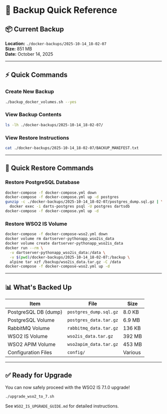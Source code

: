 # 🚀 Backup Quick Reference

## 📦 Current Backup

**Location:** `./docker-backups/2025-10-14_18-02-07`  
**Size:** 851 MB  
**Date:** October 14, 2025

---

## ⚡ Quick Commands

### Create New Backup

```bash
./backup_docker_volumes.sh --yes
```

### View Backup Contents

```bash
ls -lh ./docker-backups/2025-10-14_18-02-07/
```

### View Restore Instructions

```bash
cat ./docker-backups/2025-10-14_18-02-07/BACKUP_MANIFEST.txt
```

---

## 🔄 Quick Restore Commands

### Restore PostgreSQL Database

```bash
docker-compose -f docker-compose.yml down
docker-compose -f docker-compose.yml up -d postgres
gunzip -c ./docker-backups/2025-10-14_18-02-07/postgres_dump.sql.gz | \
  docker exec -i darts-postgres psql -U postgres dartsdb
docker-compose -f docker-compose.yml up -d
```

### Restore WSO2 IS Volume

```bash
docker-compose -f docker-compose-wso2.yml down
docker volume rm dartserver-pythonapp_wso2is_data
docker volume create dartserver-pythonapp_wso2is_data
docker run --rm \
  -v dartserver-pythonapp_wso2is_data:/data \
  -v $(pwd)/docker-backups/2025-10-14_18-02-07:/backup \
  alpine tar xzf /backup/wso2is_data.tar.gz -C /data
docker-compose -f docker-compose-wso2.yml up -d
```

---

## 📊 What's Backed Up

| Item                 | File                   | Size    |
| -------------------- | ---------------------- | ------- |
| PostgreSQL DB (dump) | `postgres_dump.sql.gz` | 8.0 KB  |
| PostgreSQL Volume    | `postgres_data.tar.gz` | 6.9 MB  |
| RabbitMQ Volume      | `rabbitmq_data.tar.gz` | 136 KB  |
| WSO2 IS Volume       | `wso2is_data.tar.gz`   | 392 MB  |
| WSO2 APIM Volume     | `wso2apim_data.tar.gz` | 453 MB  |
| Configuration Files  | `config/`              | Various |

---

## ✅ Ready for Upgrade

You can now safely proceed with the WSO2 IS 7.1.0 upgrade!

```bash
./upgrade_wso2_to_7.sh
```

See `WSO2_IS_UPGRADE_GUIDE.md` for detailed instructions.
